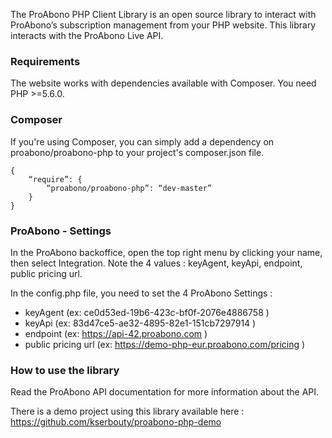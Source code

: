 The ProAbono PHP Client Library is an open source library to interact with ProAbono’s subscription management from your PHP website. This library interacts with the ProAbono Live API.

### Requirements

The website works with dependencies available with Composer.
You need PHP >=5.6.0. 

### Composer

If you're using Composer, you can simply add a dependency on proabono/proabono-php to your project's composer.json file.

```
{
    “require”: {
        “proabono/proabono-php”: “dev-master”    
    }
}
```

### ProAbono - Settings

In the ProAbono backoffice, open the top right menu by clicking your name, then select Integration.
Note the 4 values : keyAgent, keyApi, endpoint, public pricing url.

In the config.php file, you need to set the 4 ProAbono Settings :
- keyAgent (ex: ce0d53ed-19b6-423c-bf0f-2076e4886758 )
- keyApi (ex: 83d47ce5-ae32-4895-82e1-151cb7297914 )
- endpoint (ex: https://api-42.proabono.com )
- public pricing url (ex: https://demo-php-eur.proabono.com/pricing )


### How to use the library

Read the ProAbono API documentation for more information about the API.

There is a demo project using this library available here :
https://github.com/kserbouty/proabono-php-demo
